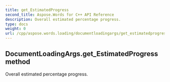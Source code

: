 ```yaml
---
title: get_EstimatedProgress
second_title: Aspose.Words for C++ API Reference
description: Overall estimated percentage progress. 
type: docs
weight: 0
url: /cpp/aspose.words.loading/documentloadingargs/get_estimatedprogress/
---
```

## DocumentLoadingArgs.get_EstimatedProgress method


Overall estimated percentage progress. 

